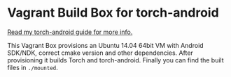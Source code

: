 # Vagrant Build Box for torch-android

[Read my torch-android guide for more info.](https://paramsen.github.io/torch-android-vagrant-build-box)

This Vagrant Box provisions an Ubuntu 14.04 64bit VM with Android SDK/NDK, correct cmake version and other dependencies. After provisioning it builds Torch and torch-android. Finally you can find the built files in `./mounted`. 
